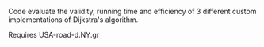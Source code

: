 Code evaluate the validity, running time and efficiency of 3 different custom implementations of Dijkstra's algorithm. 

Requires USA-road-d.NY.gr
